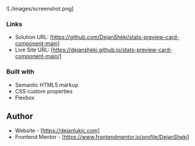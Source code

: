 ![./images/screenshot.png]

### Links

- Solution URL: [https://github.com/DejanSheki/stats-preview-card-component-main]
- Live Site URL: [https://dejansheki.github.io/stats-preview-card-component-main/]

### Built with

- Semantic HTML5 markup
- CSS custom properties
- Flexbox

## Author

- Website - [https://dejanlukic.com]
- Frontend Mentor - [https://www.frontendmentor.io/profile/DejanSheki]
